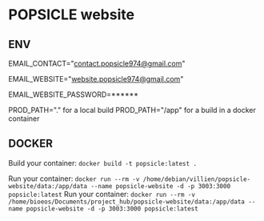 # POPSICLE website

## ENV

EMAIL_CONTACT="contact.popsicle974@gmail.com"

EMAIL_WEBSITE="website.popsicle974@gmail.com"

EMAIL_WEBSITE_PASSWORD=\*\*\*\*\*\*

PROD_PATH="." for a local build
PROD_PATH="/app" for a build in a docker container

## DOCKER

Build your container: `docker build -t popsicle:latest .`

Run your container: `docker run --rm -v /home/debian/villien/popsicle-website/data:/app/data --name popsicle-website -d -p 3003:3000 popsicle:latest`
Run your container: `docker run --rm -v /home/bioeos/Documents/project_hub/popsicle-website/data:/app/data --name popsicle-website -d -p 3003:3000 popsicle:latest`
